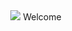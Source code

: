 
<div align="center">
<img src=https://capsule-render.vercel.app/api?type=cylinder&height=300&color=gradient&text=Input%20text&fontAlign=52&section=header&reversal=true&animation=scaleIn&fontColor=black&fontSize=80>
Welcome
</img>

</div>
<!--
**kangjjs/kangjjs** is a ✨ _special_ ✨ repository because its `README.md` (this file) appears on your GitHub profile.

Here are some ideas to get you started:

- 🔭 I’m currently working on ...
- 🌱 I’m currently learning ...
- 👯 I’m looking to collaborate on ...
- 🤔 I’m looking for help with ...
- 💬 Ask me about ...
- 📫 How to reach me: ...
- 😄 Pronouns: ...
- ⚡ Fun fact: ...
-->
